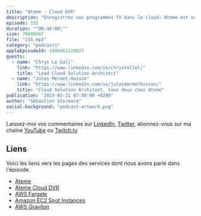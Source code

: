 ```yaml
---
title: "Ateme - Cloud DVR"
description: "Enregistrez vos programmes TV dans le cloud: Ateme est une société française qui construit des solutions vidéos pour les chaînes de télé et les opérateurs telco. Une de leurs solutions est un enregistreur de flux vidéos dans le cloud. La fameuse fonction 'Enregistrer' de vos boxes - quand votre opérateur utilise les solutions d'Ateme - enregistre les programmes télé sur S3. Dans cet épisode, nous parlons de l'architecture de cette solution, comment ca marche sous le capot. Spoiler alerte : nous parlons de Kubernetes (un peu), de Amazon S3 (beaucoup) et d'infrastructure as code."
episode: 155
duration: "“00:40:00\""
size: 76806607
file: "155.mp3"
category: "podcasts"
appleEpisodeId: 1000663120027
guests:
  - name: "Chrys Le Gall"
    link: "https://www.linkedin.com/in/chrystellel/"
    title: "Lead Cloud Solution Architect"
  - name: "Jules Mermet-Husson"
    link: "https://www.linkedin.com/in/julesmermethusson/"
    title: "Cloud Solution Architect, tous deux chez Ateme"
publication: "2023-03-31 07:00:00 +0200"
author: "Sébastien Stormacq"
social-background: "podcast-artwork.png"
---
```


Laissez-moi vos commentaires sur [LinkedIn](https://www.linkedin.com/in/sebastienstormacq/), [Twitter](https://twitter.com/sebsto), abonnez-vous sur ma chaîne [YouTube](https://www.youtube.com/sebsto) ou [Twitch.tv](https://www.twitch.tv/sebAWS)

## Liens

Voici les liens vers les pages des services dont nous avons parlé dans l'épisode.

- [Ateme](https://www.ateme.com/)
- [Ateme Cloud DVR](https://www.ateme.com/how-we-help-cloud-dvr-solutions/)
- [AWS Fargate](https://aws.amazon.com/fargate/getting-started/?nc=sn&loc=3)
- [Amazon EC2 Spot Instances](https://aws.amazon.com/ec2/spot/getting-started/)
- [AWS Graviton](https://aws.amazon.com/ec2/graviton/)

